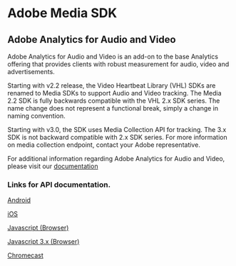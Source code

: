 # Adobe Media SDK

## Adobe Analytics for Audio and Video

Adobe Analytics for Audio and Video is an add-on to the base Analytics offering that provides clients with robust measurement for audio, video and advertisements.

Starting with v2.2 release, the Video Heartbeat Library (VHL) SDKs are renamed to Media SDKs to support Audio and Video tracking. The Media 2.2 SDK is fully backwards compatible with the VHL 2.x SDK series. The name change does not represent a functional break, simply a change in naming convention.

Starting with v3.0, the SDK uses Media Collection API for tracking. The 3.x SDK is not backward compatible with 2.x SDK series.
For more information on media collection endpoint, contact your Adobe representative.

For additional information regarding Adobe Analytics for Audio and Video, please visit our [documentation](https://docs.adobe.com/content/help/en/media-analytics/using/media-overview.html)

### Links for API documentation.

[Android](https://adobe-marketing-cloud.github.io/media-sdks/reference/android/)

[iOS](https://adobe-marketing-cloud.github.io/media-sdks/reference/ios/)

[Javascript (Browser)](https://adobe-marketing-cloud.github.io/media-sdks/reference/javascript/)

[Javascript 3.x (Browser)](https://adobe-marketing-cloud.github.io/media-sdks/reference/javascript_3x/index.html)

[Chromecast](https://adobe-marketing-cloud.github.io/media-sdks/reference/chromecast/)